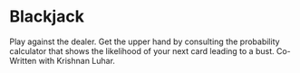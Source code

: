 # Blackjack
Play against the dealer. Get the upper hand by consulting the probability calculator that shows the likelihood of your next card leading to a bust.
Co-Written with Krishnan Luhar.
